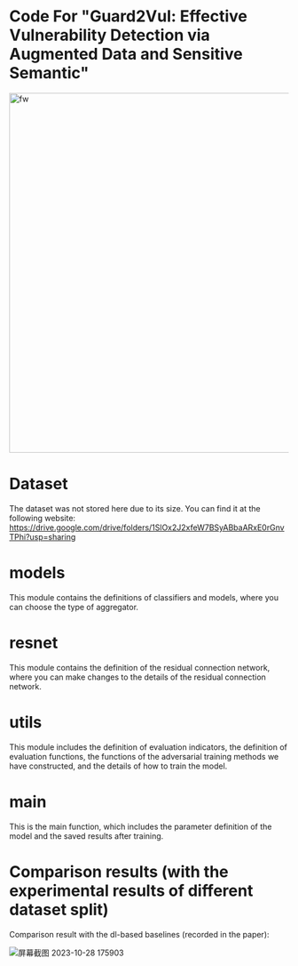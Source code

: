 # Code For "Guard2Vul: Effective Vulnerability Detection via Augmented Data and Sensitive Semantic"

<img width="647" alt="fw" src="https://github.com/shenhtrick/Guard2Vul/assets/43394667/79d7fec4-ec1d-4828-a3f6-d696f7425c08">


# Dataset
The dataset was not stored here due to its size. You can find it at the following website: https://drive.google.com/drive/folders/1SlOx2J2xfeW7BSyABbaARxE0rGnvTPhi?usp=sharing
# models
This module contains the definitions of classifiers and models, where you can choose the type of aggregator.
# resnet
This module contains the definition of the residual connection network, where you can make changes to the details of the residual connection network.
# utils
This module includes the definition of evaluation indicators, the definition of evaluation functions, the functions of the adversarial training methods we have constructed, and the details of how to train the model.
# main
This is the main function, which includes the parameter definition of the model and the saved results after training.
# Comparison results (with the experimental results of different dataset split)
Comparison result with the dl-based baselines (recorded in the paper):

![屏幕截图 2023-10-28 175903](https://github.com/VulDetection/Guard2Vul/assets/149237339/abf848a2-026c-4724-9e25-6f632bd70931)


